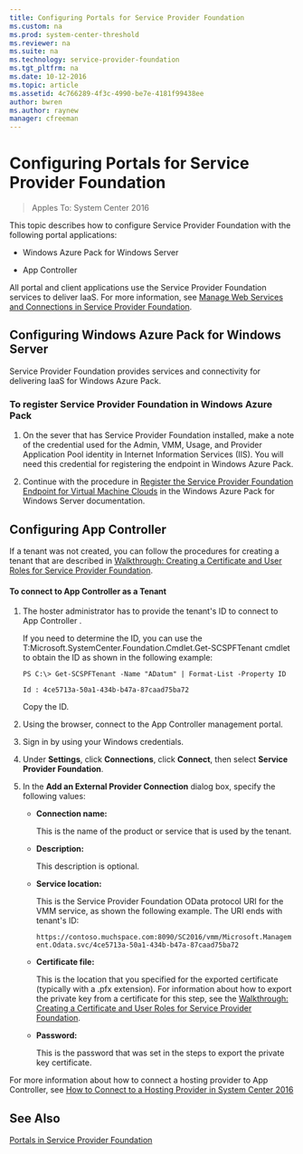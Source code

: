 ```yaml
---
title: Configuring Portals for Service Provider Foundation
ms.custom: na
ms.prod: system-center-threshold
ms.reviewer: na
ms.suite: na
ms.technology: service-provider-foundation
ms.tgt_pltfrm: na
ms.date: 10-12-2016
ms.topic: article
ms.assetid: 4c766289-4f3c-4990-be7e-4181f99438ee
author: bwren
ms.author: raynew
manager: cfreeman
---
```


# Configuring Portals for Service Provider Foundation
>Apples To: System Center 2016

This topic describes how to configure Service Provider Foundation with the following portal applications:  

-  Windows Azure Pack for Windows Server   

-   App Controller   

All portal and client applications use the Service Provider Foundation services to deliver IaaS. For more information, see [Manage Web Services and Connections in Service Provider Foundation](../Manage/Manage-Web-Services-and-Connections.md).  

## Configuring Windows Azure Pack for Windows Server   
Service Provider Foundation provides services and connectivity for delivering IaaS for Windows Azure Pack.  

### <a name="SMP_Procedure"></a>To register Service Provider Foundation in Windows Azure Pack  

1.  On the sever that has Service Provider Foundation installed, make a note of the credential used for the Admin, VMM, Usage, and Provider Application Pool identity in Internet Information Services \(IIS\). You will need this credential for registering the endpoint in Windows Azure Pack.  

2.  Continue with the procedure in [Register the Service Provider Foundation Endpoint for Virtual Machine Clouds](https://technet.microsoft.com/en-us/library/dn457792.aspx) in the Windows Azure Pack for Windows Server documentation.  

## Configuring App Controller   
If a tenant was not created, you can follow the procedures for creating a tenant that are described in [Walkthrough: Creating a Certificate and User Roles for Service Provider Foundation](../Manage/Walkthrough-Creating-a-Certificate-and-User-Roles.md).  

#### To connect to App Controller as a Tenant  

1.  The hoster administrator has to provide the tenant's ID to connect to App Controller .  

    If you need to determine the ID, you can use the T:Microsoft.SystemCenter.Foundation.Cmdlet.Get\-SCSPFTenant cmdlet to obtain the ID as shown in the following example:  

    ```  
    PS C:\> Get-SCSPFTenant -Name "ADatum" | Format-List -Property ID  

    Id : 4ce5713a-50a1-434b-b47a-87caad75ba72  
    ```  

    Copy the ID.  

2.  Using the browser, connect to the App Controller management portal.  

3.  Sign in by using your Windows credentials.  

4.  Under **Settings**, click **Connections**, click **Connect**, then select **Service Provider Foundation**.  

5.  In the **Add an External Provider Connection** dialog box, specify the following values:  

    -   **Connection name:**  

        This is the name of the product or service that is used by the tenant.  

    -   **Description:**  

        This  description is optional.  

    -   **Service location:**  

        This is the Service Provider Foundation OData protocol URI for the VMM service, as shown the following example. The URI ends with tenant's ID:  

        `https://contoso.muchspace.com:8090/SC2016/vmm/Microsoft.Management.Odata.svc/4ce5713a-50a1-434b-b47a-87caad75ba72`  

    -   **Certificate file:**  

        This is the location that you specified for the exported certificate (typically with a .pfx extension). For information about how to export the private key from a certificate for this step, see the [Walkthrough: Creating a Certificate and User Roles for Service Provider Foundation](../Manage/Walkthrough-Creating-a-Certificate-and-User-Roles.md).  

    -   **Password:**  

        This is the password that was set in the steps to export the private key certificate.  

For more information about how to connect a hosting provider to App Controller, see [How to Connect to a Hosting Provider in System Center 2016](http://technet.microsoft.com/en-us/library/jj605416.aspx)  

## See Also  
[Portals in Service Provider Foundation](../Get-Started/Portals-in-Service-Provider-Foundation.md)  
